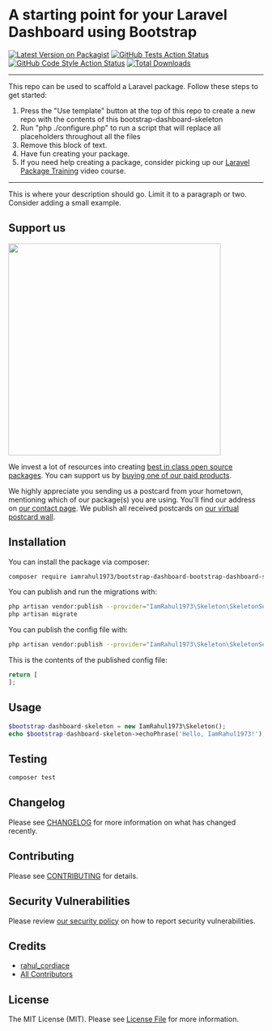 # A starting point for your Laravel Dashboard using Bootstrap

[![Latest Version on Packagist](https://img.shields.io/packagist/v/iamrahul1973/bootstrap-dashboard-bootstrap-dashboard-skeleton.svg?style=flat-square)](https://packagist.org/packages/iamrahul1973/bootstrap-dashboard-bootstrap-dashboard-skeleton)
[![GitHub Tests Action Status](https://img.shields.io/github/workflow/status/iamrahul1973/bootstrap-dashboard-bootstrap-dashboard-skeleton/run-tests?label=tests)](https://github.com/iamrahul1973/bootstrap-dashboard-bootstrap-dashboard-skeleton/actions?query=workflow%3Arun-tests+branch%3Amain)
[![GitHub Code Style Action Status](https://img.shields.io/github/workflow/status/iamrahul1973/bootstrap-dashboard-bootstrap-dashboard-skeleton/Check%20&%20fix%20styling?label=code%20style)](https://github.com/iamrahul1973/bootstrap-dashboard-bootstrap-dashboard-skeleton/actions?query=workflow%3A"Check+%26+fix+styling"+branch%3Amain)
[![Total Downloads](https://img.shields.io/packagist/dt/iamrahul1973/bootstrap-dashboard-bootstrap-dashboard-skeleton.svg?style=flat-square)](https://packagist.org/packages/iamrahul1973/bootstrap-dashboard-bootstrap-dashboard-skeleton)

---
This repo can be used to scaffold a Laravel package. Follow these steps to get started:

1. Press the "Use template" button at the top of this repo to create a new repo with the contents of this bootstrap-dashboard-skeleton
2. Run "php ./configure.php" to run a script that will replace all placeholders throughout all the files
3. Remove this block of text.
4. Have fun creating your package.
5. If you need help creating a package, consider picking up our <a href="https://laravelpackage.training">Laravel Package Training</a> video course.
---

This is where your description should go. Limit it to a paragraph or two. Consider adding a small example.

## Support us

[<img src="https://github-ads.s3.eu-central-1.amazonaws.com/bootstrap-dashboard-bootstrap-dashboard-skeleton.jpg?t=1" width="419px" />](https://spatie.be/github-ad-click/bootstrap-dashboard-bootstrap-dashboard-skeleton)

We invest a lot of resources into creating [best in class open source packages](https://spatie.be/open-source). You can support us by [buying one of our paid products](https://spatie.be/open-source/support-us).

We highly appreciate you sending us a postcard from your hometown, mentioning which of our package(s) you are using. You'll find our address on [our contact page](https://spatie.be/about-us). We publish all received postcards on [our virtual postcard wall](https://spatie.be/open-source/postcards).

## Installation

You can install the package via composer:

```bash
composer require iamrahul1973/bootstrap-dashboard-bootstrap-dashboard-skeleton
```

You can publish and run the migrations with:

```bash
php artisan vendor:publish --provider="IamRahul1973\Skeleton\SkeletonServiceProvider" --tag="bootstrap-dashboard-bootstrap-dashboard-skeleton-migrations"
php artisan migrate
```

You can publish the config file with:
```bash
php artisan vendor:publish --provider="IamRahul1973\Skeleton\SkeletonServiceProvider" --tag="bootstrap-dashboard-bootstrap-dashboard-skeleton-config"
```

This is the contents of the published config file:

```php
return [
];
```

## Usage

```php
$bootstrap-dashboard-skeleton = new IamRahul1973\Skeleton();
echo $bootstrap-dashboard-skeleton->echoPhrase('Hello, IamRahul1973!');
```

## Testing

```bash
composer test
```

## Changelog

Please see [CHANGELOG](CHANGELOG.md) for more information on what has changed recently.

## Contributing

Please see [CONTRIBUTING](.github/CONTRIBUTING.md) for details.

## Security Vulnerabilities

Please review [our security policy](../../security/policy) on how to report security vulnerabilities.

## Credits

- [rahul_cordiace](https://github.com/iamRahul1973)
- [All Contributors](../../contributors)

## License

The MIT License (MIT). Please see [License File](LICENSE.md) for more information.
